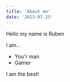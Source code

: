 ```yaml
---
title: 'About me'
date: '2023-07-25'
---
```


Hello my name is Ruben

I am...

- You'r man
- Gamer

I am the best!